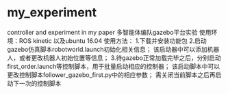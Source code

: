 # my_experiment
controller and experiment in my paper
多智能体编队gazebo平台实验
使用环境：ROS kinetic 以及ubuntu 16.04
使用方法：
1.下载并安装功能包
2.启动gazebo仿真脚本robotworld.launch初始化相关信息；
  该启动器中可以添加机器人，或者更改机器人初始位置等信息；
3.待gazebo正常加载完毕之后，分别启动first_order.launch等控制脚本，用于批量启动相应的控制器；
  该启动脚本中可以更改控制脚本follower_gazebo_first.py中的相应参数；
  需关闭当前脚本之后再启动下一次的控制脚本
